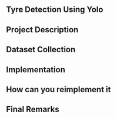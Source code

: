 

## Tyre Detection Using Yolo
## Project Description
## Dataset Collection
## Implementation
## How can you reimplement it
## Final Remarks


